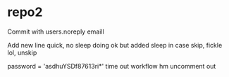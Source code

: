 # repo2

Commit with users.noreply emaill

Add new line
quick, no sleep
doing ok but added sleep in case
skip, fickle lol, unskip

password = 'asdhuYSDf87613ri*'
time out workflow hm
uncomment out
